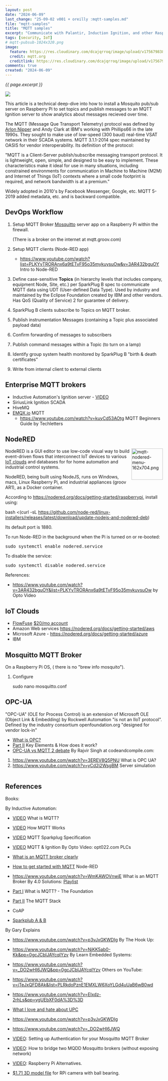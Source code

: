 ```yaml
---
layout: post
date: "2024-06-09"
last_change: "25-09-02 v001 + oreilly :mqtt-samples.md"
file: "mqtt-samples"
title: "MQTT samples"
excerpt: "Communicate with Palantir, Induction Ignition, and other Raspberry Pi IoT devices using the MQTT protocol Mosquito pub/sub server."
tags: [security, IoT]
# mqtt-pubsub-1024x320.png
image:
  feature: https://res.cloudinary.com/dcajqrroq/image/upload/v1756798389/mqtt-pubsub-1024x320_v462n8.png
  credit: mqtt.org
  creditlink: https://res.cloudinary.com/dcajqrroq/image/upload/v1756798389/mqtt-pubsub-1024x320_v462n8.png
comments: true
created: "2024-06-09"
---
```

<i>{{ page.excerpt }}</i>

<img src="https://res.cloudinary.com/dcajqrroq/image/upload/v1756798389/mqtt-pubsub-1024x320_v462n8.png">

This article is a technical deep-dive into how to install a Mosquito pub/sub server on Raspberry Pi to set topics and publish messages to an MQTT Ignition server to show analytics about messages recieved over time.

The MQTT (Message Que Transport Telemetry) protocol was defined by <a href="#Arlon">Arlon Nipper</a> and Andy Clark at IBM's working with Phillips66 in the late 1990s. They sought to make use of low-speed (300 baud) real-time VSAT network in their SCADA systems. MQTT 3.1.1-2014 spec maintained by OASIS for vendor interoperability. Its definition of the protocol:

"MQTT is a Client-Server publish/subscribe messaging transport protocol. It is lightweight, open, simple, and designed to be easy to implement. These characteristics make it ideal for use in many situations, including constrained environments for communication in Machine to Machine (M2M) and Internet of Things (IoT) contexts where a small code footprint is required, and network bandwidth is at a premium."

Widely adopted in 2010's by Facebook Messenger, Google, etc. MQTT 5-2019 added metadata, etc. and is backward compatible.

## DevOps Workflow
 
1. Setup MQTT Broker <a href="#Mosquitto">Mosquitto</a> server app</a> on a Raspberry Pi within the firewall.

   (There is a broker on the internet at mqtt.groov.com)

2. Setup MQTT clients (Node-RED app)
   * https://www.youtube.com/watch?list=PLKYvTRORAnx6a9tETvF95o35mykuysuOw&v=3AR432bguOY Intro to Node-RED
2. Define case-sensitive <strong>Topics</strong> (in hierarchy levels that includes company, equipment Node, Site, etc.) per SparkPlug B spec to communicate MQTT data using UDT (User-defined Data Type). Used by industry and maintained by the Eclipse Foundation created by IBM and other vendors. Has QoS (Quality of Service) 2 for guarantee of delivery.
3. SparkPlug B clients subscribe to Topics on MQTT broker.
4. Publish instrumentation Messages (containing a Topic plus associated payload data)
5. Confirm forwarding of messages to subscribers
6. Publish command messages within a Topic (to turn on a lamp)
7. Identify group system health monitored by SparkPlug B "birth & death certificates"
8. Write from internal client to external clients

## Enterprise MQTT brokers
* Inductive Automation's Ignition server - <a target="_blank" href="https://inductiveautomation.com/resources/video/what-is-mqtt">VIDEO</a>
* SiriusLink Ignition SCADA
* HiveMQ
* <a target="_blank" href="">EMQX.io</a> MQTT
   * https://www.youtube.com/watch?v=kuyCd53AOtg MQTT Beginners Guide by Techletters


<a name="NodeRED"></a>

## NodeRED

<a target="_blank" href="https://res.cloudinary.com/dcajqrroq/image/upload/v1756842510/mqtt-nodered-menu-162x704_gmmtrz.png"><img align="right" width="100" alt="mqtt-nodered-menu-162x704.png" src="https://res.cloudinary.com/dcajqrroq/image/upload/v1756842510/mqtt-nodered-menu-162x704_gmmtrz.png" /></a>

NodeRED is a GUI editor to use low-code visual way to build event-driven flows that interconnect IoT devices to various <a href="#IoTClouds">IoT clouds</a> and databases for for home automation and industrial control systems.

NodeRED, being built using NodeJS, runs on Windows, macs, Linux Raspberry Pi, and industrial appliances (groov AR1), as a Docker container.

According to https://nodered.org/docs/getting-started/raspberrypi, install using:

bash <(curl -sL https://github.com/node-red/linux-installers/releases/latest/download/update-nodejs-and-nodered-deb)

Its default port is 1880.

To run Node-RED in the background when the Pi is turned on or re-booted:

<tt>sudo systemctl enable nodered.service</tt>

To disable the service:

<tt>sudo systemctl disable nodered.service</tt>


References:
   * https://www.youtube.com/watch?v=3AR432bguOY&list=PLKYvTRORAnx6a9tETvF95o35mykuysuOw by Opto Video


<a name="IoTClouds"></a>

## IoT Clouds

* <a target="_blank" href="https://flowfuse.com/docs/install/introduction/">FlowFuse</a> <a target="_blank" href="https://app.flowforge.com/account/create">$20/mo account</a> 
* Amazon Web services https://nodered.org/docs/getting-started/aws
* Microsoft Azure - https://nodered.org/docs/getting-started/azure
* IBM


<a name="Mosquitto"></a>

## Mosquitto MQTT Broker

On a Raspberry Pi OS, ( there is no "brew info mosquito").

1. Configure

   sudo nano mosquitto.conf


<a name="OPC-UA"></a>

## OPC-UA

"OPC-UA" (OLE for Process Control) is an extension of Microsoft OLE (Object Link & Embedding) by Rockwell Automation "is not an IIoT protocol". Defined by the industry consortium openfoundation.org "designed for vendor lock-in"
   * <a target="_blank" href="https://www.youtube.com/watch?v=ApxtnOTVbzY&list=PLGLQEZs6ivMpFMoTAcnRrTfmnNmuo4PbX&index=1&pp=iAQB">What is OPC?</a>
   * <a target="_blank" href="https://www.youtube.com/watch?v=6Fns92nrrYM&list=PLGLQEZs6ivMpFMoTAcnRrTfmnNmuo4PbX&index=2&pp=iAQB">Part II</a> Key Elements & How does it work?
   * <a target="_blank" href="https://www.youtube.com/watch?v=gNRHCQDPWNI&list=PLGLQEZs6ivMpFMoTAcnRrTfmnNmuo4PbX&index=6&pp=iAQB">OPC-UA vs MQTT 2 debate</a>
By Rajvir Singh at codeandcompile.com: 
   1. https://www.youtube.com/watch?v=3EREV8Q5PNU What is OPC UA?
   2. https://www.youtube.com/watch?v=yCd2j2WsgBM Server simulation
   <br /><br />


## References

Books:


<a name="Arlon"></a>
By Inductive Automation:
   * <a target="_blank" href="https://inductiveautomation.com/resources/video/what-is-mqtt">VIDEO</a> What is MQTT?
   * <a target="_blank" href="https://inductiveautomation.com/resources/video/how-mqtt-works">VIDEO</a> How MQTT Works
   * <a target="_blank" href="https://inductiveautomation.com/resources/video/mqtt-sparkplug-specification">VIDEO</a> MQTT Sparkplug Specification
   * <a target="_blank" href="https://inductiveautomation.com/resources/video/mqtt-ignition">VIDEO</a> MQTT & Ignition
By Opto Video: opt022.com PLCs
   * <a target="_blank" href="https://www.youtube.com/watch?v=WmKAWOVnwjE">What is an MQTT broker clearly</a>
   * <a target="_blank" href="https://www.youtube.com/watch?v=tQmXWNd1pNk">How to get started with MQTT</a> Node-RED
   * https://www.youtube.com/watch?v=WmKAWOVnwjE What is an MQTT Broker
By 4.0 Solutions: <a target="_blank" href="https://www.youtube.com/watch?v=ApxtnOTVbzY&list=PLGLQEZs6ivMpFMoTAcnRrTfmnNmuo4PbX">Playlist</a>
   * <a target="_blank" href="https://www.youtube.com/watch?v=KAYNg7meAdo&t=2m25s">Part I</a> What is MQTT? - The Foundation
   * <a target="_blank" href="https://www.youtube.com/watch?v=epx1Y5p4jtU&pp=0gcJCbIJAYcqIYzv">Part II</a> The MQTT Stack

   * CoAP
   * <a target="_blank" href="https://www.youtube.com/watch?v=-9vMAe7P25A&list=PLGLQEZs6ivMpFMoTAcnRrTfmnNmuo4PbX&index=5&pp=iAQB">Sparkplub A & B</a>  

By Gary Explains
   * https://www.youtube.com/watch?v=p3vJxGKWDIg
By The Hook Up:
   * https://www.youtube.com/watch?v=NjKK5ab0-Kk&pp=0gcJCbIJAYcqIYzv
By Learn Embedded Systems:
   * https://www.youtube.com/watch?v=_DO2wHI6JWQ&pp=0gcJCbIJAYcqIYzv
Others on YouTube:
   * https://www.youtube.com/watch?v=jTeJxQFD8Ak&list=PLRkdoPznE1EMXLW6XoYLGd4uUaB6wB0wd
   * https://www.youtube.com/watch?v=EIxdz-2rhLs&pp=ygUEbXF0dA%3D%3D 
   * <a target="_blank" href="https://www.youtube.com/watch?v=k2Pwbtj_APc">What I love and hate about UPC
   * https://www.youtube.com/watch?v=p3vJxGKWDIg
   * https://www.youtube.com/watch?v=_DO2wHI6JWQ
   * <a target="_blank" href="https://www.youtube.com/watch?v=wIiI1yaJ_9s">VIDEO</a>: Setting up Authentication for your Mosquitto MQTT Broker
   * <a target="_blank" href="https://www.youtube.com/watch?v=1egBm7u_fXg">VIDEO</a>: How to bridge two MQDD Mosquitto brokers (without exposing network)

* <a target="_blank" href="https://www.youtube.com/watch?v=uJvCVw1yONQ">VIDEO</a>: Raspberry Pi Alternatives.

* <a target="_blank" href="https://cults3d.com/en/3d-model/tool/raspberry-pi-camera-holder-duckling-camera-holder-for-octoprint">$1.71 3D model file</a> for RPi camera with ball bearing.